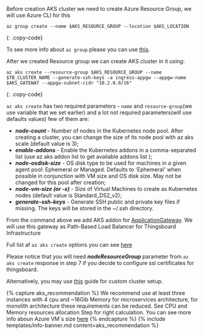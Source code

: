 Before creation AKS cluster we need to create Azure Resource Group, we will use Azure CLI for this 
```
az group create --name $AKS_RESOURCE_GROUP --location $AKS_LOCATION
```
{: .copy-code}

To see more info about `az group` please you can use [this](https://docs.microsoft.com/en-us/cli/azure/group). 

After we created Resource group we can create AKS cluster in it using: 
```
az aks create --resource-group $AKS_RESOURCE_GROUP --name $TB_CLUSTER_NAME --generate-ssh-keys -a ingress-appgw --appgw-name $AKS_GATEWAY --appgw-subnet-cidr "10.2.0.0/16"
```
{: .copy-code}

`az aks create` has two required parameters - `name` and `resource-group`(we use variable that we set earlier)
and a lot not required parameters(will use defaults values) few of them are:

  - ***node-count*** - Number of nodes in the Kubernetes node pool. After creating a cluster, you can change the size of its node pool with az aks scale (default value is 3);
  - ***enable-addons*** - Enable the Kubernetes addons in a comma-separated list (use az aks addon list to get avaliable addons list );
  - ***node-osdisk-size*** - OS disk type to be used for machines in a given agent pool: Ephemeral or Managed. Defaults to 'Ephemeral' when possible in conjunction with VM size and OS disk size. May not be changed for this pool after creation;
  - ***node-vm-size (or -s)*** - Size of Virtual Machines to create as Kubernetes nodes (default value is Standard_DS2_v2);
  - ***generate-ssh-keys*** - Generate SSH public and private key files if missing. The keys will be stored in the ~/.ssh directory. 

From the command above we add AKS addon for [ApplicationGateway](https://docs.microsoft.com/en-us/azure/application-gateway/). We will use this gateway as Path-Based Load Balancer for Thingsboard Infrastructure

Full list af `az aks create` options you can see [here](https://docs.microsoft.com/en-us/cli/azure/aks?view=azure-cli-latest#az_aks_create)

Please notice that you will need ***nodeResourceGroup*** parameter from `az aks create` response in step 7 if you decide to configure ssl certificates for thingsboard. 

Alternatively, you may use [this](https://docs.microsoft.com/en-us/azure/aks/kubernetes-walkthrough-portal) guide for custom cluster setup.

{% capture aks_recommendation %}
We recommend use at least three instances with 4 cpu and ~16Gib Memory for microservices architecture, for monolith architecture
these requirements can be reduced. See CPU and Memory resources allocation Step for right calculation. You can see more info
aboun Azure VM`s size [here](https://docs.microsoft.com/en-us/azure/virtual-machines/sizes)
{% endcapture %}
{% include templates/info-banner.md content=aks_recommendation %}